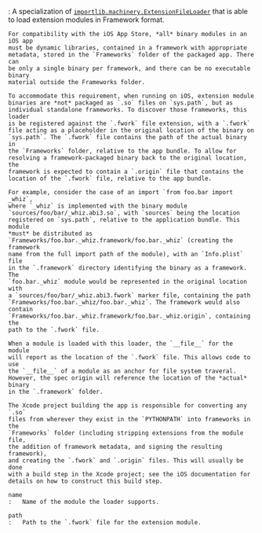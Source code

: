 :   A specialization of [`importlib.machinery.ExtensionFileLoader`](#importlib.machinery.ExtensionFileLoader "importlib.machinery.ExtensionFileLoader") that
    is able to load extension modules in Framework format.

    For compatibility with the iOS App Store, *all* binary modules in an iOS app
    must be dynamic libraries, contained in a framework with appropriate
    metadata, stored in the `Frameworks` folder of the packaged app. There can
    be only a single binary per framework, and there can be no executable binary
    material outside the Frameworks folder.

    To accommodate this requirement, when running on iOS, extension module
    binaries are *not* packaged as `.so` files on `sys.path`, but as
    individual standalone frameworks. To discover those frameworks, this loader
    is be registered against the `.fwork` file extension, with a `.fwork`
    file acting as a placeholder in the original location of the binary on
    `sys.path`. The `.fwork` file contains the path of the actual binary in
    the `Frameworks` folder, relative to the app bundle. To allow for
    resolving a framework-packaged binary back to the original location, the
    framework is expected to contain a `.origin` file that contains the
    location of the `.fwork` file, relative to the app bundle.

    For example, consider the case of an import `from foo.bar import _whiz`,
    where `_whiz` is implemented with the binary module
    `sources/foo/bar/_whiz.abi3.so`, with `sources` being the location
    registered on `sys.path`, relative to the application bundle. This module
    *must* be distributed as
    `Frameworks/foo.bar._whiz.framework/foo.bar._whiz` (creating the framework
    name from the full import path of the module), with an `Info.plist` file
    in the `.framework` directory identifying the binary as a framework. The
    `foo.bar._whiz` module would be represented in the original location with
    a `sources/foo/bar/_whiz.abi3.fwork` marker file, containing the path
    `Frameworks/foo.bar._whiz/foo.bar._whiz`. The framework would also contain
    `Frameworks/foo.bar._whiz.framework/foo.bar._whiz.origin`, containing the
    path to the `.fwork` file.

    When a module is loaded with this loader, the `__file__` for the module
    will report as the location of the `.fwork` file. This allows code to use
    the `__file__` of a module as an anchor for file system traveral.
    However, the spec origin will reference the location of the *actual* binary
    in the `.framework` folder.

    The Xcode project building the app is responsible for converting any `.so`
    files from wherever they exist in the `PYTHONPATH` into frameworks in the
    `Frameworks` folder (including stripping extensions from the module file,
    the addition of framework metadata, and signing the resulting framework),
    and creating the `.fwork` and `.origin` files. This will usually be done
    with a build step in the Xcode project; see the iOS documentation for
    details on how to construct this build step.

    name
    :   Name of the module the loader supports.

    path
    :   Path to the `.fwork` file for the extension module.